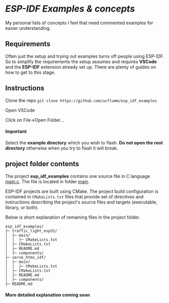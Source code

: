 # _ESP-IDF Examples & concepts_

My personal lists of concepts I feel that need commented examples for easier understanding.

## Requirements

Often just the setup and trying out examples turns off people using ESP-IDF. So to simplify the requirements the setup assumes and requires **VSCode** and the **ESP-IDF** extension already set up. There are plenty of guides on how to get to this stage.

## Instructions

Clone the repo
`` git clone https://github.com/ucflumm/esp_idf_examples ``

Open VSCode

Click on File->Open Folder...

#### Important

Select the **example directory** which you wish to flash. **Do not open the root directory** otherwise when you try to flash it will break.

## project folder contents

The project **esp_idf_examples** contains one source file in C language [main.c](main/main.c). The file is located in folder [main](main).

ESP-IDF projects are built using CMake. The project build configuration is contained in `CMakeLists.txt`
files that provide set of directives and instructions describing the project's source files and targets
(executable, library, or both).

Below is short explanation of remaining files in the project folder.

```
esp_idf_examples/
├─ traffic_light_esp32/
│  ├─ main/
│  │  ├─ CMakeLists.txt
│  ├─ CMakeLists.txt
│  ├─ README.md
│  ├─ components/
├─ serve_htmx_idf/
│  ├─ main/
│  │  ├─ CMakeLists.txt
│  ├─ CMakeLists.txt
│  ├─ README.md
│  ├─ components/
├─ README.md
```

#### More detailed explanation coming soon
